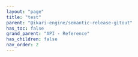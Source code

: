 ```yaml
---
layout: "page"
title: "test"
parent: "@ikari-engine/semantic-release-gitout"
has_toc: false
grand_parent: "API - Reference"
has_children: false
nav_order: 2
---
```

